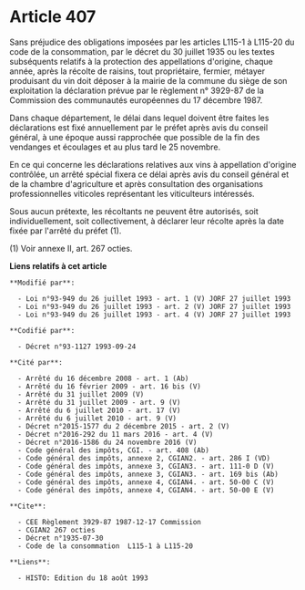 # Article 407

Sans préjudice des obligations imposées par les articles L115-1 à L115-20 du code de la consommation, par le décret du 30
juillet 1935 ou les textes subséquents relatifs à la protection des appellations d'origine, chaque année, après la récolte de
raisins, tout propriétaire, fermier, métayer produisant du vin doit déposer à la mairie de la commune du siège de son
exploitation la déclaration prévue par le règlement n° 3929-87 de la Commission des communautés européennes du 17 décembre
1987.

Dans chaque département, le délai dans lequel doivent être faites les déclarations est fixé annuellement par le préfet après
avis du conseil général, à une époque aussi rapprochée que possible de la fin des vendanges et écoulages et au plus tard le
25 novembre.

En ce qui concerne les déclarations relatives aux vins à appellation d'origine contrôlée, un arrêté spécial fixera ce délai
après avis du conseil général et de la chambre d'agriculture et après consultation des organisations professionnelles
viticoles représentant les viticulteurs intéressés.

Sous aucun prétexte, les récoltants ne peuvent être autorisés, soit individuellement, soit collectivement, à déclarer leur
récolte après la date fixée par l'arrêté du préfet (1).

(1)  Voir annexe II, art. 267 octies.

**Liens relatifs à cet article**

	**Modifié par**:

	  - Loi n°93-949 du 26 juillet 1993 - art. 1 (V) JORF 27 juillet 1993
	  - Loi n°93-949 du 26 juillet 1993 - art. 2 (V) JORF 27 juillet 1993
	  - Loi n°93-949 du 26 juillet 1993 - art. 4 (V) JORF 27 juillet 1993

	**Codifié par**:

	  - Décret n°93-1127 1993-09-24

	**Cité par**:

	  - Arrêté du 16 décembre 2008 - art. 1 (Ab)
	  - Arrêté du 16 février 2009 - art. 16 bis (V)
	  - Arrêté du 31 juillet 2009 (V)
	  - Arrêté du 31 juillet 2009 - art. 9 (V)
	  - Arrêté du 6 juillet 2010 - art. 17 (V)
	  - Arrêté du 6 juillet 2010 - art. 9 (V)
	  - Décret n°2015-1577 du 2 décembre 2015 - art. 2 (V)
	  - Décret n°2016-292 du 11 mars 2016 - art. 4 (V)
	  - Décret n°2016-1586 du 24 novembre 2016 (V)
	  - Code général des impôts, CGI. - art. 408 (Ab)
	  - Code général des impôts, annexe 2, CGIAN2. - art. 286 I (VD)
	  - Code général des impôts, annexe 3, CGIAN3. - art. 111-0 D (V)
	  - Code général des impôts, annexe 3, CGIAN3. - art. 169 bis (Ab)
	  - Code général des impôts, annexe 4, CGIAN4. - art. 50-00 C (V)
	  - Code général des impôts, annexe 4, CGIAN4. - art. 50-00 E (V)

	**Cite**:

	  - CEE Règlement 3929-87 1987-12-17 Commission
	  - CGIAN2 267 octies
	  - Décret n°1935-07-30
	  - Code de la consommation  L115-1 à L115-20

	**Liens**:

	  - HISTO: Edition du 18 août 1993
